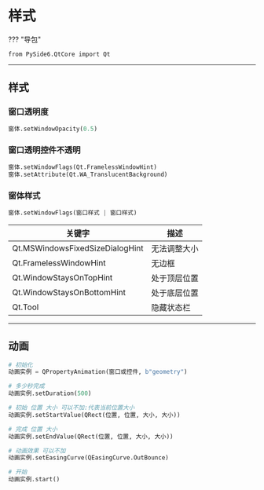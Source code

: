 # 样式

??? "导包"

    from PySide6.QtCore import Qt

---
## 样式

### 窗口透明度

```python
窗体.setWindowOpacity(0.5)
```

### 窗口透明控件不透明

```python
窗体.setWindowFlags(Qt.FramelessWindowHint)
窗体.setAttribute(Qt.WA_TranslucentBackground)
```

### 窗体样式

```python
窗体.setWindowFlags(窗口样式 | 窗口样式)
```

| 关键字                             | 描述     |
|---------------------------------|--------|
| Qt.MSWindowsFixedSizeDialogHint | 无法调整大小 |
| Qt.FramelessWindowHint          | 无边框    |
| Qt.WindowStaysOnTopHint         | 处于顶层位置 |
| Qt.WindowStaysOnBottomHint      | 处于底层位置 |
| Qt.Tool                         | 隐藏状态栏  |

---
## 动画

```python
# 初始化
动画实例 = QPropertyAnimation(窗口或控件, b"geometry")

# 多少秒完成
动画实例.setDuration(500)

# 初始 位置 大小 可以不加:代表当前位置大小
动画实例.setStartValue(QRect(位置, 位置, 大小, 大小))

# 完成 位置 大小
动画实例.setEndValue(QRect(位置, 位置, 大小, 大小))

# 动画效果 可以不加
动画实例.setEasingCurve(QEasingCurve.OutBounce)

# 开始
动画实例.start()
```











